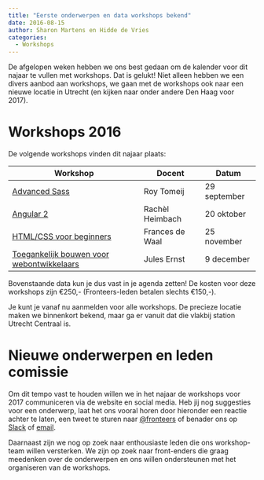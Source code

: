 ```yaml
---
title: "Eerste onderwerpen en data workshops bekend"
date: 2016-08-15
author: Sharon Martens en Hidde de Vries
categories: 
  - Workshops
---
```

De afgelopen weken hebben we ons best gedaan om de kalender voor dit najaar te vullen met workshops. Dat is gelukt! Niet alleen hebben we een divers aanbod aan workshops, we gaan met de workshops ook naar een nieuwe locatie in Utrecht (en kijken naar onder andere Den Haag voor 2017).

# Workshops 2016

De volgende workshops vinden dit najaar plaats:

| Workshop | Docent | Datum |
|----------|--------|-------|
| [Advanced Sass](/workshops/advanced-sass-roy-tomeij/) | Roy Tomeij | 29 september | 
| [Angular 2](/workshops/angular-2-rachel-heimbach) | Rachèl Heimbach | 20 oktober |  
| [HTML/CSS voor beginners](/workshops/html-css-frances-de-waal) | Frances de Waal | 25 november |  
| [Toegankelijk bouwen voor webontwikkelaars](/workshops/toegankelijk-bouwen-voor-front-enders-jules-ernst) | Jules Ernst | 9 december |

Bovenstaande data kun je dus vast in je agenda zetten! De kosten voor deze workshops zijn €250,- (Fronteers-leden betalen slechts €150,-).

Je kunt je vanaf nu aanmelden voor alle workshops. De precieze locatie maken we binnenkort bekend, maar ga er vanuit dat die vlakbij station Utrecht Centraal is.

# Nieuwe onderwerpen en leden comissie

Om dit tempo vast te houden willen we in het najaar de workshops voor 2017 communiceren via de website en social media. Heb jij nog suggesties voor een onderwerp, laat het ons vooral horen door hieronder een reactie achter te laten, een tweet te sturen naar [@fronteers](https://twitter.com/fronteers) of benader ons op [Slack](https://fronteers.nl/blog/2016/02/fronteers-op-slack) of [email](workshops@fronteers.nl).

Daarnaast zijn we nog op zoek naar enthousiaste leden die ons workshop-team willen versterken. We zijn op zoek naar front-enders die graag meedenken over de onderwerpen en ons willen ondersteunen met het organiseren van de workshops.
